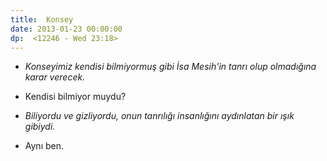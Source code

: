 ```yaml
---
title:  Konsey
date: 2013-01-23 00:00:00
dp:  <12246 - Wed 23:18>
---
```



- _Konseyimiz kendisi bilmiyormuş gibi İsa Mesih'in tanrı olup
olmadığına karar verecek._ 

- Kendisi bilmiyor muydu?

- _Biliyordu ve gizliyordu, onun tanrılığı insanlığını aydınlatan bir
  ışık gibiydi._ 

- Aynı ben.

